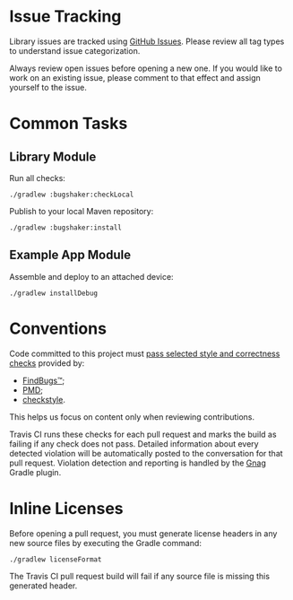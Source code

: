 # Issue Tracking

Library issues are tracked using [GitHub Issues](https://github.com/stkent/bugshaker-android/issues). Please review all tag types to understand issue categorization.

Always review open issues before opening a new one. If you would like to work on an existing issue, please comment to that effect and assign yourself to the issue.

# Common Tasks

## Library Module

<a name="checks"></a> Run all checks:

```shell
./gradlew :bugshaker:checkLocal
```

Publish to your local Maven repository:

```shell
./gradlew :bugshaker:install
```

## Example App Module

Assemble and deploy to an attached device:

```shell
./gradlew installDebug
```

# Conventions

Code committed to this project must [pass selected style and correctness checks](#checks) provided by:

- [FindBugs™](http://findbugs.sourceforge.net/);
- [PMD](https://pmd.github.io/);
- [checkstyle](http://checkstyle.sourceforge.net/).

This helps us focus on content only when reviewing contributions.

Travis CI runs these checks for each pull request and marks the build as failing if any check does not pass. Detailed information about every detected violation will be automatically posted to the conversation for that pull request. Violation detection and reporting is handled by the [Gnag](https://github.com/btkelly/gnag) Gradle plugin.

# Inline Licenses

Before opening a pull request, you must generate license headers in any new source files by executing the Gradle command:

```shell
./gradlew licenseFormat
```

The Travis CI pull request build will fail if any source file is missing this generated header.
